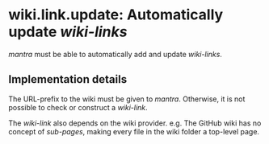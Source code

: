 # wiki.link.update: Automatically update *wiki-links*

*mantra* must be able to automatically add and update *wiki-links*.

## Implementation details

The URL-prefix to the wiki must be given to *mantra*.
Otherwise, it is not possible to check or construct a *wiki-link*.

The *wiki-link* also depends on the wiki provider.
e.g. The GitHub wiki has no concept of *sub-pages*, making every file in the wiki folder a top-level page.
